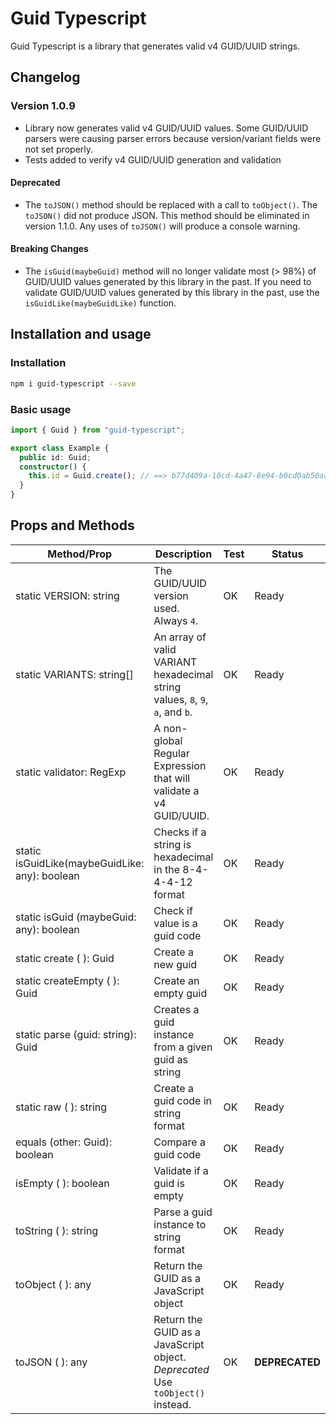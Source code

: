 # Guid Typescript

Guid Typescript is a library that generates valid v4 GUID/UUID strings.

## Changelog

### Version 1.0.9

- Library now generates valid v4 GUID/UUID values. Some GUID/UUID parsers were causing parser errors because version/variant fields were not set properly.
- Tests added to verify v4 GUID/UUID generation and validation

#### Deprecated

- The `toJSON()` method should be replaced with a call to `toObject()`. The `toJSON()` did not produce JSON. This method should be eliminated in version 1.1.0. Any uses of `toJSON()` will produce a console warning.

#### Breaking Changes

- The `isGuid(maybeGuid)` method will no longer validate most (> 98%) of GUID/UUID values generated by this library in the past. If you need to validate GUID/UUID values generated by this library in the past, use the `isGuidLike(maybeGuidLike)` function.

## Installation and usage

### Installation

```bash
npm i guid-typescript --save
```

### Basic usage

```typescript
import { Guid } from "guid-typescript";

export class Example {
  public id: Guid;
  constructor() {
    this.id = Guid.create(); // ==> b77d409a-10cd-4a47-8e94-b0cd0ab50aa1
  }
}
```

## Props and Methods

| Method/Prop                                    | Description                                                                    | Test | Status         |
| ---------------------------------------------- | ------------------------------------------------------------------------------ | ---- | -------------- |
| static VERSION: string                         | The GUID/UUID version used. Always `4`.                                        | OK   | Ready          |
| static VARIANTS: string[]                      | An array of valid VARIANT hexadecimal string values, `8`, `9`, `a`, and `b`.   | OK   | Ready          |
| static validator: RegExp                       | A non-global Regular Expression that will validate a v4 GUID/UUID.             | OK   | Ready          |
| static isGuidLike(maybeGuidLike: any): boolean | Checks if a string is hexadecimal in the 8-4-4-4-12 format                     | OK   | Ready          |
| static isGuid (maybeGuid: any): boolean        | Check if value is a guid code                                                  | OK   | Ready          |
| static create ( ): Guid                        | Create a new guid                                                              | OK   | Ready          |
| static createEmpty ( ): Guid                   | Create an empty guid                                                           | OK   | Ready          |
| static parse (guid: string): Guid              | Creates a guid instance from a given guid as string                            | OK   | Ready          |
| static raw ( ): string                         | Create a guid code in string format                                            | OK   | Ready          |
| equals (other: Guid): boolean                  | Compare a guid code                                                            | OK   | Ready          |
| isEmpty ( ): boolean                           | Validate if a guid is empty                                                    | OK   | Ready          |
| toString ( ): string                           | Parse a guid instance to string format                                         | OK   | Ready          |
| toObject ( ): any                              | Return the GUID as a JavaScript object                                         | OK   | Ready          |
| toJSON ( ): any                                | Return the GUID as a JavaScript object. _Deprecated_ Use `toObject()` instead. | OK   | **DEPRECATED** |
